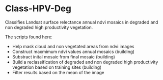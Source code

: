 # Class-HPV-Deg
Classifies Landsat surface relectance annual ndvi mosaics in degraded and non degraded high productivity vegetation.

The scripts found here:
- Help mask cloud and non vegetated areas from ndvi images
- Construct maxmimum ndvi values annual mosaics (building)
- Substract inital mosaic from final mosaic (building)
- Build a reclassification of degraded and non degraded high productivity vegetation based on training sites (building)
- Filter results based on the mean of the image 
